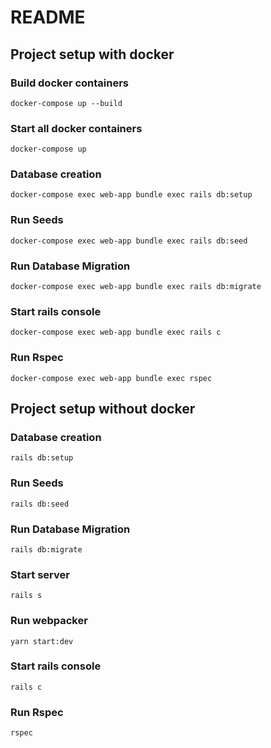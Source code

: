 # README

## Project setup with docker

### Build docker containers
```
docker-compose up --build
```

### Start all docker containers
```
docker-compose up
```

### Database creation
```
docker-compose exec web-app bundle exec rails db:setup
```

### Run Seeds
```
docker-compose exec web-app bundle exec rails db:seed
```
### Run Database Migration
```
docker-compose exec web-app bundle exec rails db:migrate
```

### Start rails console
```
docker-compose exec web-app bundle exec rails c
```

### Run Rspec
```
docker-compose exec web-app bundle exec rspec
```



## Project setup without docker

### Database creation
```
rails db:setup
```

### Run Seeds
```
rails db:seed
```

### Run Database Migration
```
rails db:migrate
```

### Start server
```
rails s
```

### Run webpacker
```
yarn start:dev
```

### Start rails console
```
rails c
```

### Run Rspec
```
rspec
```
